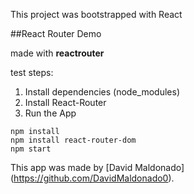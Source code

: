 This project was bootstrapped with React

##React Router Demo

made with **reactrouter**

test steps:


1. Install dependencies (node_modules)
2. Install React-Router 
3. Run the App

```
npm install
npm install react-router-dom
npm start

```
This app was made by [David Maldonado] (https://github.com/DavidMaldonado0).

